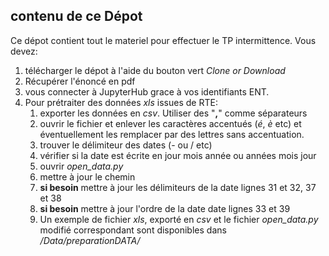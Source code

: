 
## contenu de ce Dépot
Ce dépot contient tout le materiel pour effectuer le TP intermittence. Vous devez:

1. télécharger le dépot à l'aide du bouton vert *Clone or Download*
1. Récupérer l'énoncé en pdf
1. vous connecter à JupyterHub grace à vos identifiants ENT.
1. Pour prétraiter des données *xls* issues de RTE:
    1. exporter les données en *csv*. Utiliser des "**,**" comme séparateurs
    1. ouvrir le fichier et enlever les caractères accentués (*é*, *è* etc) et éventuellement les remplacer par des lettres sans accentuation.
    1. trouver le délimiteur des dates (- ou / etc)
    1. vérifier si la date est écrite en jour mois année ou années mois jour 
    1. ouvrir *open_data.py*
    1. mettre à jour le chemin
    1. **si besoin**  mettre à jour les délimiteurs de la date lignes 31 et 32, 37 et 38
    1. **si besoin**  mettre à jour l'ordre de la date date lignes 33 et 39
    1. Un exemple de fichier *xls*, exporté en *csv* et le fichier *open_data.py* modifié correspondant sont disponibles dans */Data/preparationDATA/*

